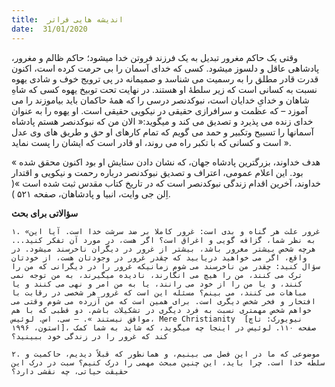 ```yaml
---
title:  اندیشه هایی فراتر
date:  31/01/2020
---
```


وقتی یک حاکم مغرور تبدیل به یک فرزند فروتن خدا میشود؛ حاکم ظالم و مغرور، پادشاهی عاقل و دلسوز میشود. کسی که خدای آسمان را بی حرمت کرده است، اکنون قدرت قادر مطلق را به رسمیت می شناسد و صمیمانه در پی ترویج خوف و شادی یهوه نسبت به کسانی است که زیر سلطهٔ او هستند. در نهایت تحت توبیخ یهوه کسی که شاهِ شاهان و خدایِ خدایان است، نبوکدنصر درسی را که همهٔ حاکمان باید بیاموزند را می آموزد – که عظمت و سرافرازی حقیقی در نیکویی حقیقی است. او یهوه را به عنوان خدای زنده می پذیرد و تصدیق می کند و میگوید:« الان من که نبوکدنصر هستم پادشاه آسمانها را تسبیح وتکبیر و حمد می گویم که تمام کارهای او حق و طریق های وی عدل است و کسانی که با تکبر راه می روند، او قادر است که ایشان را پست نماید ».

« هدف خداوند، بزرگترین پادشاه جهان، که نشان دادن ستایش او بود اکنون محقق شده بود. این اعلام عمومی، اعتراف و تصدیق نبوکدنصر درباره رحمت و نیکویی و اقتدار خداوند، آخرین اقدام زندگی نبوکدنصر است که در تاریخ کتاب مقدس ثبت شده است »( اِلن جی وایت، انبیا و پادشاهان، صفحه ۵۲۱ ).

**سؤالاتی برای بحث**

`۱. «غرور علت هر گناه و بدی است: غرور کاملا بر ضد سرشت خدا است. آیا این به نظر شما، گزافه گویی و اغراق است؟ اگر هست، در مورد آن تفکر کنید... هرچه شخص بیشتر مغرور باشد، بیشتر از غرور در دیگران ناخرسند میشود. در واقع، اگر می خواهید دریابید که چقدر غرور در وجودتان هست، از خودتان سؤال کنید: چقدر من ناخرسند می شوم زمانیکه غرور را در دیگرانی که من را ترک می کنند، من را هیچ می انگارند، نادیده میگیرند، به من توجه نمی کنند، و یا من را از خود می رانند، یا به من امر و نهی می کنند و یا مباهات می کنند، می بینم؟ مسئله این است که غرور هر شخصی در رقابت با افتخار و فخر شخص دیگری است. برای همین است که من آزرده می شوم وقتی می خواهم شخص مهمتری نسبت به فرد دیگری در تشکیلات باشم. دو قطبی که با هم موافق نیستند ». – سی. اس. لوئیس، Mere Christianity  [نیویورک: تاچ استون، ۱۹۹۶]، صفحه ۱۱۰. لوئیس در اینجا چه میگوید، که شاید به شما کمک کند که غرور را در زندگی خود ببینید؟`

`۲. موضوعی که ما در این فصل می بینیم، و همانطور که قبلاً دیدیم، حاکمیت و سلطه خدا است. چرا باید، این چنین مبحث مهمی را درک کنیم؟ سبت در درک این حقیقت حیاتی، چه نقشی دارد؟`